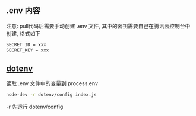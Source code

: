 ## .env 内容
注意: pull代码后需要手动创建 .env 文件, 其中的密钥需要自己在腾讯云控制台中创建, 格式如下

```txt
SECRET_ID = xxx
SECRET_KEY = xxx
```

## [dotenv](https://www.npmjs.com/package/dotenv)
读取 .env 文件中的变量到 process.env
```sh
node-dev -r dotenv/config index.js
```
-r 先运行 dotenv/config